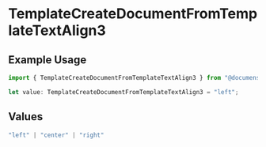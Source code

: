 # TemplateCreateDocumentFromTemplateTextAlign3

## Example Usage

```typescript
import { TemplateCreateDocumentFromTemplateTextAlign3 } from "@documenso/sdk-typescript/models/operations";

let value: TemplateCreateDocumentFromTemplateTextAlign3 = "left";
```

## Values

```typescript
"left" | "center" | "right"
```